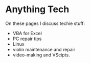 # Anything Tech

On these pages I discuss techie stuff: 

- VBA for Excel  
- PC repair tips  
- Linux  
- violin maintenance and repair  
- video-making and VScipts.  